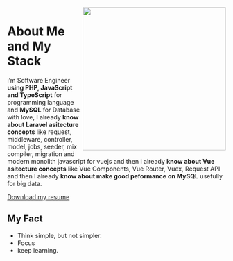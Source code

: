 <!--
<img width='100%' src="https://github-readme-stats.vercel.app/api?username=albasyir&show_icons=true&theme=merko&hide_title=true&hide=stars,prs" />
-->

<img align='right' width='330px' src="https://github-readme-stats.vercel.app/api/top-langs/?username=albasyir&hide=html,css,javascript&theme=merko" />  

# About Me and My Stack

i’m Software Engineer <b>using PHP, JavaScript and TypeScript</b> for
programming language and <b>MySQL</b> for Database with love, I already <b>know about 
Laravel asitecture concepts</b> like request, middleware, controller, model, jobs, seeder, mix
compiler, migration and modern monolith javascript for vuejs and then i already 
<b>know about Vue asitecture concepts</b> like Vue Components, Vue Router, Vuex, 
Request API and then I already <b>know about make good peformance on MySQL</b> 
usefully for big data.

<a href='https://s3-ap-southeast-1.amazonaws.com/glints-dashboard/resume/ada8376896cde84a3be5473fe499e4b1.pdf' target='_blank'>Download my resume</a>

## My Fact
- Think simple, but not simpler.
- Focus
- keep learning.
